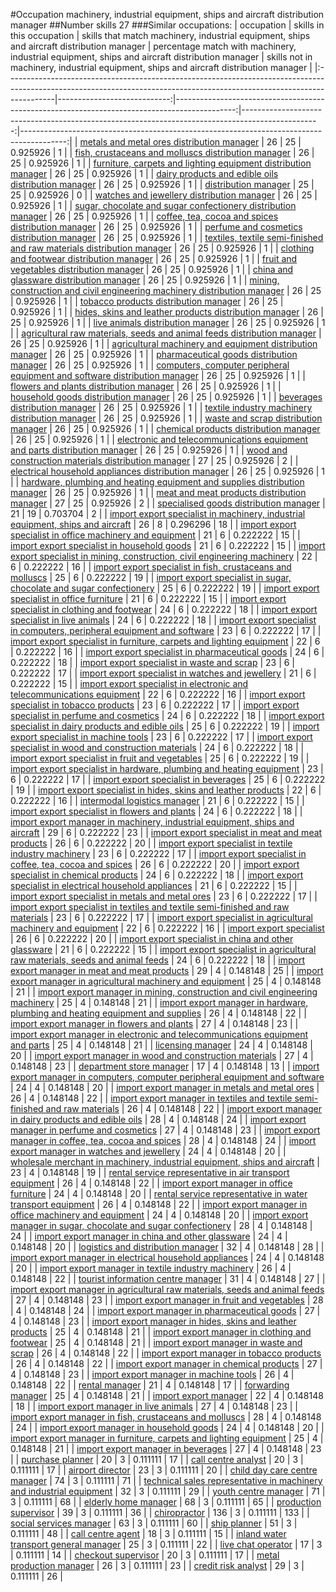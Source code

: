 #Occupation machinery, industrial equipment, ships and aircraft distribution manager
##Number skills 27
###Similar occupations:
| occupation                                                                                                                                                              |   skills in this occupation |   skills that match machinery, industrial equipment, ships and aircraft distribution manager |   percentage match with machinery, industrial equipment, ships and aircraft distribution manager |   skills not in machinery, industrial equipment, ships and aircraft distribution manager |
|:------------------------------------------------------------------------------------------------------------------------------------------------------------------------|----------------------------:|---------------------------------------------------------------------------------------------:|-------------------------------------------------------------------------------------------------:|-----------------------------------------------------------------------------------------:|
| [metals and metal ores distribution manager](metals_and_metal_ores_distribution_manager.md)                                                                             |                          26 |                                                                                           25 |                                                                                         0.925926 |                                                                                        1 |
| [fish, crustaceans and molluscs distribution manager](fish,_crustaceans_and_molluscs_distribution_manager.md)                                                           |                          26 |                                                                                           25 |                                                                                         0.925926 |                                                                                        1 |
| [furniture, carpets and lighting equipment distribution manager](furniture,_carpets_and_lighting_equipment_distribution_manager.md)                                     |                          26 |                                                                                           25 |                                                                                         0.925926 |                                                                                        1 |
| [dairy products and edible oils distribution manager](dairy_products_and_edible_oils_distribution_manager.md)                                                           |                          26 |                                                                                           25 |                                                                                         0.925926 |                                                                                        1 |
| [distribution manager](distribution_manager.md)                                                                                                                         |                          25 |                                                                                           25 |                                                                                         0.925926 |                                                                                        0 |
| [watches and jewellery distribution manager](watches_and_jewellery_distribution_manager.md)                                                                             |                          26 |                                                                                           25 |                                                                                         0.925926 |                                                                                        1 |
| [sugar, chocolate and sugar confectionery distribution manager](sugar,_chocolate_and_sugar_confectionery_distribution_manager.md)                                       |                          26 |                                                                                           25 |                                                                                         0.925926 |                                                                                        1 |
| [coffee, tea, cocoa and spices distribution manager](coffee,_tea,_cocoa_and_spices_distribution_manager.md)                                                             |                          26 |                                                                                           25 |                                                                                         0.925926 |                                                                                        1 |
| [perfume and cosmetics distribution manager](perfume_and_cosmetics_distribution_manager.md)                                                                             |                          26 |                                                                                           25 |                                                                                         0.925926 |                                                                                        1 |
| [textiles, textile semi-finished and raw materials distribution manager](textiles,_textile_semi-finished_and_raw_materials_distribution_manager.md)                     |                          26 |                                                                                           25 |                                                                                         0.925926 |                                                                                        1 |
| [clothing and footwear distribution manager](clothing_and_footwear_distribution_manager.md)                                                                             |                          26 |                                                                                           25 |                                                                                         0.925926 |                                                                                        1 |
| [fruit and vegetables distribution manager](fruit_and_vegetables_distribution_manager.md)                                                                               |                          26 |                                                                                           25 |                                                                                         0.925926 |                                                                                        1 |
| [china and glassware distribution manager](china_and_glassware_distribution_manager.md)                                                                                 |                          26 |                                                                                           25 |                                                                                         0.925926 |                                                                                        1 |
| [mining, construction and civil engineering machinery distribution manager](mining,_construction_and_civil_engineering_machinery_distribution_manager.md)               |                          26 |                                                                                           25 |                                                                                         0.925926 |                                                                                        1 |
| [tobacco products distribution manager](tobacco_products_distribution_manager.md)                                                                                       |                          26 |                                                                                           25 |                                                                                         0.925926 |                                                                                        1 |
| [hides, skins and leather products distribution manager](hides,_skins_and_leather_products_distribution_manager.md)                                                     |                          26 |                                                                                           25 |                                                                                         0.925926 |                                                                                        1 |
| [live animals distribution manager](live_animals_distribution_manager.md)                                                                                               |                          26 |                                                                                           25 |                                                                                         0.925926 |                                                                                        1 |
| [agricultural raw materials, seeds and animal feeds distribution manager](agricultural_raw_materials,_seeds_and_animal_feeds_distribution_manager.md)                   |                          26 |                                                                                           25 |                                                                                         0.925926 |                                                                                        1 |
| [agricultural machinery and equipment distribution manager](agricultural_machinery_and_equipment_distribution_manager.md)                                               |                          26 |                                                                                           25 |                                                                                         0.925926 |                                                                                        1 |
| [pharmaceutical goods distribution manager](pharmaceutical_goods_distribution_manager.md)                                                                               |                          26 |                                                                                           25 |                                                                                         0.925926 |                                                                                        1 |
| [computers, computer peripheral equipment and software distribution manager](computers,_computer_peripheral_equipment_and_software_distribution_manager.md)             |                          26 |                                                                                           25 |                                                                                         0.925926 |                                                                                        1 |
| [flowers and plants distribution manager](flowers_and_plants_distribution_manager.md)                                                                                   |                          26 |                                                                                           25 |                                                                                         0.925926 |                                                                                        1 |
| [household goods distribution manager](household_goods_distribution_manager.md)                                                                                         |                          26 |                                                                                           25 |                                                                                         0.925926 |                                                                                        1 |
| [beverages distribution manager](beverages_distribution_manager.md)                                                                                                     |                          26 |                                                                                           25 |                                                                                         0.925926 |                                                                                        1 |
| [textile industry machinery distribution manager](textile_industry_machinery_distribution_manager.md)                                                                   |                          26 |                                                                                           25 |                                                                                         0.925926 |                                                                                        1 |
| [waste and scrap distribution manager](waste_and_scrap_distribution_manager.md)                                                                                         |                          26 |                                                                                           25 |                                                                                         0.925926 |                                                                                        1 |
| [chemical products distribution manager](chemical_products_distribution_manager.md)                                                                                     |                          26 |                                                                                           25 |                                                                                         0.925926 |                                                                                        1 |
| [electronic and telecommunications equipment and parts distribution manager](electronic_and_telecommunications_equipment_and_parts_distribution_manager.md)             |                          26 |                                                                                           25 |                                                                                         0.925926 |                                                                                        1 |
| [wood and construction materials distribution manager](wood_and_construction_materials_distribution_manager.md)                                                         |                          27 |                                                                                           25 |                                                                                         0.925926 |                                                                                        2 |
| [electrical household appliances distribution manager](electrical_household_appliances_distribution_manager.md)                                                         |                          26 |                                                                                           25 |                                                                                         0.925926 |                                                                                        1 |
| [hardware, plumbing and heating equipment and supplies distribution manager](hardware,_plumbing_and_heating_equipment_and_supplies_distribution_manager.md)             |                          26 |                                                                                           25 |                                                                                         0.925926 |                                                                                        1 |
| [meat and meat products distribution manager](meat_and_meat_products_distribution_manager.md)                                                                           |                          27 |                                                                                           25 |                                                                                         0.925926 |                                                                                        2 |
| [specialised goods distribution manager](specialised_goods_distribution_manager.md)                                                                                     |                          21 |                                                                                           19 |                                                                                         0.703704 |                                                                                        2 |
| [import export specialist in machinery, industrial equipment, ships and aircraft](import_export_specialist_in_machinery,_industrial_equipment,_ships_and_aircraft.md)   |                          26 |                                                                                            8 |                                                                                         0.296296 |                                                                                       18 |
| [import export specialist in office machinery and equipment](import_export_specialist_in_office_machinery_and_equipment.md)                                             |                          21 |                                                                                            6 |                                                                                         0.222222 |                                                                                       15 |
| [import export specialist in household goods](import_export_specialist_in_household_goods.md)                                                                           |                          21 |                                                                                            6 |                                                                                         0.222222 |                                                                                       15 |
| [import export specialist in mining, construction, civil engineering machinery](import_export_specialist_in_mining,_construction,_civil_engineering_machinery.md)       |                          22 |                                                                                            6 |                                                                                         0.222222 |                                                                                       16 |
| [import export specialist in  fish, crustaceans and molluscs](import_export_specialist_in__fish,_crustaceans_and_molluscs.md)                                           |                          25 |                                                                                            6 |                                                                                         0.222222 |                                                                                       19 |
| [import export specialist in sugar, chocolate and sugar confectionery](import_export_specialist_in_sugar,_chocolate_and_sugar_confectionery.md)                         |                          25 |                                                                                            6 |                                                                                         0.222222 |                                                                                       19 |
| [import export specialist in office furniture](import_export_specialist_in_office_furniture.md)                                                                         |                          21 |                                                                                            6 |                                                                                         0.222222 |                                                                                       15 |
| [import export specialist in clothing and footwear](import_export_specialist_in_clothing_and_footwear.md)                                                               |                          24 |                                                                                            6 |                                                                                         0.222222 |                                                                                       18 |
| [import export specialist in live animals](import_export_specialist_in_live_animals.md)                                                                                 |                          24 |                                                                                            6 |                                                                                         0.222222 |                                                                                       18 |
| [import export specialist in computers, peripheral equipment and software](import_export_specialist_in_computers,_peripheral_equipment_and_software.md)                 |                          23 |                                                                                            6 |                                                                                         0.222222 |                                                                                       17 |
| [import export specialist in furniture, carpets and lighting equipment](import_export_specialist_in_furniture,_carpets_and_lighting_equipment.md)                       |                          22 |                                                                                            6 |                                                                                         0.222222 |                                                                                       16 |
| [import export specialist in pharmaceutical goods](import_export_specialist_in_pharmaceutical_goods.md)                                                                 |                          24 |                                                                                            6 |                                                                                         0.222222 |                                                                                       18 |
| [import export specialist in waste and scrap](import_export_specialist_in_waste_and_scrap.md)                                                                           |                          23 |                                                                                            6 |                                                                                         0.222222 |                                                                                       17 |
| [import export specialist in watches and jewellery](import_export_specialist_in_watches_and_jewellery.md)                                                               |                          21 |                                                                                            6 |                                                                                         0.222222 |                                                                                       15 |
| [import export specialist in electronic and telecommunications equipment](import_export_specialist_in_electronic_and_telecommunications_equipment.md)                   |                          22 |                                                                                            6 |                                                                                         0.222222 |                                                                                       16 |
| [import export specialist in tobacco products](import_export_specialist_in_tobacco_products.md)                                                                         |                          23 |                                                                                            6 |                                                                                         0.222222 |                                                                                       17 |
| [import export specialist in perfume and cosmetics](import_export_specialist_in_perfume_and_cosmetics.md)                                                               |                          24 |                                                                                            6 |                                                                                         0.222222 |                                                                                       18 |
| [import export specialist in dairy products and edible oils](import_export_specialist_in_dairy_products_and_edible_oils.md)                                             |                          25 |                                                                                            6 |                                                                                         0.222222 |                                                                                       19 |
| [import export specialist in machine tools](import_export_specialist_in_machine_tools.md)                                                                               |                          23 |                                                                                            6 |                                                                                         0.222222 |                                                                                       17 |
| [import export specialist in wood and construction materials](import_export_specialist_in_wood_and_construction_materials.md)                                           |                          24 |                                                                                            6 |                                                                                         0.222222 |                                                                                       18 |
| [import export specialist in fruit and vegetables](import_export_specialist_in_fruit_and_vegetables.md)                                                                 |                          25 |                                                                                            6 |                                                                                         0.222222 |                                                                                       19 |
| [import export specialist in hardware, plumbing and heating equipment](import_export_specialist_in_hardware,_plumbing_and_heating_equipment.md)                         |                          23 |                                                                                            6 |                                                                                         0.222222 |                                                                                       17 |
| [import export specialist in beverages](import_export_specialist_in_beverages.md)                                                                                       |                          25 |                                                                                            6 |                                                                                         0.222222 |                                                                                       19 |
| [import export specialist in hides, skins and leather products](import_export_specialist_in_hides,_skins_and_leather_products.md)                                       |                          22 |                                                                                            6 |                                                                                         0.222222 |                                                                                       16 |
| [intermodal logistics manager](intermodal_logistics_manager.md)                                                                                                         |                          21 |                                                                                            6 |                                                                                         0.222222 |                                                                                       15 |
| [import export specialist in flowers and plants](import_export_specialist_in_flowers_and_plants.md)                                                                     |                          24 |                                                                                            6 |                                                                                         0.222222 |                                                                                       18 |
| [import export manager in machinery, industrial equipment, ships and aircraft](import_export_manager_in_machinery,_industrial_equipment,_ships_and_aircraft.md)         |                          29 |                                                                                            6 |                                                                                         0.222222 |                                                                                       23 |
| [import export specialist in meat and meat products](import_export_specialist_in_meat_and_meat_products.md)                                                             |                          26 |                                                                                            6 |                                                                                         0.222222 |                                                                                       20 |
| [import export specialist in textile industry machinery](import_export_specialist_in_textile_industry_machinery.md)                                                     |                          23 |                                                                                            6 |                                                                                         0.222222 |                                                                                       17 |
| [import export specialist in coffee, tea, cocoa and spices](import_export_specialist_in_coffee,_tea,_cocoa_and_spices.md)                                               |                          26 |                                                                                            6 |                                                                                         0.222222 |                                                                                       20 |
| [import export specialist in chemical products](import_export_specialist_in_chemical_products.md)                                                                       |                          24 |                                                                                            6 |                                                                                         0.222222 |                                                                                       18 |
| [import export specialist in electrical household appliances](import_export_specialist_in_electrical_household_appliances.md)                                           |                          21 |                                                                                            6 |                                                                                         0.222222 |                                                                                       15 |
| [import export specialist in metals and metal ores](import_export_specialist_in_metals_and_metal_ores.md)                                                               |                          23 |                                                                                            6 |                                                                                         0.222222 |                                                                                       17 |
| [import export specialist in textiles and textile semi-finished and raw materials](import_export_specialist_in_textiles_and_textile_semi-finished_and_raw_materials.md) |                          23 |                                                                                            6 |                                                                                         0.222222 |                                                                                       17 |
| [import export specialist in agricultural machinery and equipment](import_export_specialist_in_agricultural_machinery_and_equipment.md)                                 |                          22 |                                                                                            6 |                                                                                         0.222222 |                                                                                       16 |
| [import export specialist](import_export_specialist.md)                                                                                                                 |                          26 |                                                                                            6 |                                                                                         0.222222 |                                                                                       20 |
| [import export specialist in china and other glassware](import_export_specialist_in_china_and_other_glassware.md)                                                       |                          21 |                                                                                            6 |                                                                                         0.222222 |                                                                                       15 |
| [import export specialist in agricultural raw materials, seeds and animal feeds](import_export_specialist_in_agricultural_raw_materials,_seeds_and_animal_feeds.md)     |                          24 |                                                                                            6 |                                                                                         0.222222 |                                                                                       18 |
| [import export manager in meat and meat products](import_export_manager_in_meat_and_meat_products.md)                                                                   |                          29 |                                                                                            4 |                                                                                         0.148148 |                                                                                       25 |
| [import export manager in agricultural machinery and equipment](import_export_manager_in_agricultural_machinery_and_equipment.md)                                       |                          25 |                                                                                            4 |                                                                                         0.148148 |                                                                                       21 |
| [import export manager in mining, construction and civil engineering machinery](import_export_manager_in_mining,_construction_and_civil_engineering_machinery.md)       |                          25 |                                                                                            4 |                                                                                         0.148148 |                                                                                       21 |
| [import export manager in hardware, plumbing and heating equipment and supplies](import_export_manager_in_hardware,_plumbing_and_heating_equipment_and_supplies.md)     |                          26 |                                                                                            4 |                                                                                         0.148148 |                                                                                       22 |
| [import export manager in flowers and plants](import_export_manager_in_flowers_and_plants.md)                                                                           |                          27 |                                                                                            4 |                                                                                         0.148148 |                                                                                       23 |
| [import export manager in electronic and telecommunications equipment and parts](import_export_manager_in_electronic_and_telecommunications_equipment_and_parts.md)     |                          25 |                                                                                            4 |                                                                                         0.148148 |                                                                                       21 |
| [licensing manager](licensing_manager.md)                                                                                                                               |                          24 |                                                                                            4 |                                                                                         0.148148 |                                                                                       20 |
| [import export manager in wood and construction materials](import_export_manager_in_wood_and_construction_materials.md)                                                 |                          27 |                                                                                            4 |                                                                                         0.148148 |                                                                                       23 |
| [department store manager](department_store_manager.md)                                                                                                                 |                          17 |                                                                                            4 |                                                                                         0.148148 |                                                                                       13 |
| [import export manager in computers, computer peripheral equipment and software](import_export_manager_in_computers,_computer_peripheral_equipment_and_software.md)     |                          24 |                                                                                            4 |                                                                                         0.148148 |                                                                                       20 |
| [import export manager in metals and metal ores](import_export_manager_in_metals_and_metal_ores.md)                                                                     |                          26 |                                                                                            4 |                                                                                         0.148148 |                                                                                       22 |
| [import export manager in textiles and textile semi-finished and raw materials](import_export_manager_in_textiles_and_textile_semi-finished_and_raw_materials.md)       |                          26 |                                                                                            4 |                                                                                         0.148148 |                                                                                       22 |
| [import export manager in dairy products and edible oils](import_export_manager_in_dairy_products_and_edible_oils.md)                                                   |                          28 |                                                                                            4 |                                                                                         0.148148 |                                                                                       24 |
| [import export manager in perfume and cosmetics](import_export_manager_in_perfume_and_cosmetics.md)                                                                     |                          27 |                                                                                            4 |                                                                                         0.148148 |                                                                                       23 |
| [import export manager in coffee, tea, cocoa and spices](import_export_manager_in_coffee,_tea,_cocoa_and_spices.md)                                                     |                          28 |                                                                                            4 |                                                                                         0.148148 |                                                                                       24 |
| [import export manager in watches and jewellery](import_export_manager_in_watches_and_jewellery.md)                                                                     |                          24 |                                                                                            4 |                                                                                         0.148148 |                                                                                       20 |
| [wholesale merchant in machinery, industrial equipment, ships and aircraft](wholesale_merchant_in_machinery,_industrial_equipment,_ships_and_aircraft.md)               |                          23 |                                                                                            4 |                                                                                         0.148148 |                                                                                       19 |
| [rental service representative in air transport equipment](rental_service_representative_in_air_transport_equipment.md)                                                 |                          26 |                                                                                            4 |                                                                                         0.148148 |                                                                                       22 |
| [import export manager in office furniture](import_export_manager_in_office_furniture.md)                                                                               |                          24 |                                                                                            4 |                                                                                         0.148148 |                                                                                       20 |
| [rental service representative in water transport equipment](rental_service_representative_in_water_transport_equipment.md)                                             |                          26 |                                                                                            4 |                                                                                         0.148148 |                                                                                       22 |
| [import export manager in office machinery and equipment](import_export_manager_in_office_machinery_and_equipment.md)                                                   |                          24 |                                                                                            4 |                                                                                         0.148148 |                                                                                       20 |
| [import export manager in sugar, chocolate and sugar confectionery](import_export_manager_in_sugar,_chocolate_and_sugar_confectionery.md)                               |                          28 |                                                                                            4 |                                                                                         0.148148 |                                                                                       24 |
| [import export manager in china and other glassware](import_export_manager_in_china_and_other_glassware.md)                                                             |                          24 |                                                                                            4 |                                                                                         0.148148 |                                                                                       20 |
| [logistics and distribution manager](logistics_and_distribution_manager.md)                                                                                             |                          32 |                                                                                            4 |                                                                                         0.148148 |                                                                                       28 |
| [import export manager in electrical household appliances](import_export_manager_in_electrical_household_appliances.md)                                                 |                          24 |                                                                                            4 |                                                                                         0.148148 |                                                                                       20 |
| [import export manager in textile industry machinery](import_export_manager_in_textile_industry_machinery.md)                                                           |                          26 |                                                                                            4 |                                                                                         0.148148 |                                                                                       22 |
| [tourist information centre manager](tourist_information_centre_manager.md)                                                                                             |                          31 |                                                                                            4 |                                                                                         0.148148 |                                                                                       27 |
| [import export manager in agricultural raw materials, seeds and animal feeds](import_export_manager_in_agricultural_raw_materials,_seeds_and_animal_feeds.md)           |                          27 |                                                                                            4 |                                                                                         0.148148 |                                                                                       23 |
| [import export manager in fruit and vegetables](import_export_manager_in_fruit_and_vegetables.md)                                                                       |                          28 |                                                                                            4 |                                                                                         0.148148 |                                                                                       24 |
| [import export manager in pharmaceutical goods](import_export_manager_in_pharmaceutical_goods.md)                                                                       |                          27 |                                                                                            4 |                                                                                         0.148148 |                                                                                       23 |
| [import export manager in hides, skins and leather products](import_export_manager_in_hides,_skins_and_leather_products.md)                                             |                          25 |                                                                                            4 |                                                                                         0.148148 |                                                                                       21 |
| [import export manager in clothing and footwear](import_export_manager_in_clothing_and_footwear.md)                                                                     |                          25 |                                                                                            4 |                                                                                         0.148148 |                                                                                       21 |
| [import export manager in waste and scrap](import_export_manager_in_waste_and_scrap.md)                                                                                 |                          26 |                                                                                            4 |                                                                                         0.148148 |                                                                                       22 |
| [import export manager in tobacco products](import_export_manager_in_tobacco_products.md)                                                                               |                          26 |                                                                                            4 |                                                                                         0.148148 |                                                                                       22 |
| [import export manager in chemical products](import_export_manager_in_chemical_products.md)                                                                             |                          27 |                                                                                            4 |                                                                                         0.148148 |                                                                                       23 |
| [import export manager in machine tools](import_export_manager_in_machine_tools.md)                                                                                     |                          26 |                                                                                            4 |                                                                                         0.148148 |                                                                                       22 |
| [rental manager](rental_manager.md)                                                                                                                                     |                          21 |                                                                                            4 |                                                                                         0.148148 |                                                                                       17 |
| [forwarding manager](forwarding_manager.md)                                                                                                                             |                          25 |                                                                                            4 |                                                                                         0.148148 |                                                                                       21 |
| [import export manager](import_export_manager.md)                                                                                                                       |                          22 |                                                                                            4 |                                                                                         0.148148 |                                                                                       18 |
| [import export manager in live animals](import_export_manager_in_live_animals.md)                                                                                       |                          27 |                                                                                            4 |                                                                                         0.148148 |                                                                                       23 |
| [import export manager in fish, crustaceans and molluscs](import_export_manager_in_fish,_crustaceans_and_molluscs.md)                                                   |                          28 |                                                                                            4 |                                                                                         0.148148 |                                                                                       24 |
| [import export manager in household goods](import_export_manager_in_household_goods.md)                                                                                 |                          24 |                                                                                            4 |                                                                                         0.148148 |                                                                                       20 |
| [import export manager in furniture, carpets and lighting equipment](import_export_manager_in_furniture,_carpets_and_lighting_equipment.md)                             |                          25 |                                                                                            4 |                                                                                         0.148148 |                                                                                       21 |
| [import export manager in beverages](import_export_manager_in_beverages.md)                                                                                             |                          27 |                                                                                            4 |                                                                                         0.148148 |                                                                                       23 |
| [purchase planner](purchase_planner.md)                                                                                                                                 |                          20 |                                                                                            3 |                                                                                         0.111111 |                                                                                       17 |
| [call centre analyst](call_centre_analyst.md)                                                                                                                           |                          20 |                                                                                            3 |                                                                                         0.111111 |                                                                                       17 |
| [airport director](airport_director.md)                                                                                                                                 |                          23 |                                                                                            3 |                                                                                         0.111111 |                                                                                       20 |
| [child day care centre manager](child_day_care_centre_manager.md)                                                                                                       |                          74 |                                                                                            3 |                                                                                         0.111111 |                                                                                       71 |
| [technical sales representative in machinery and industrial equipment](technical_sales_representative_in_machinery_and_industrial_equipment.md)                         |                          32 |                                                                                            3 |                                                                                         0.111111 |                                                                                       29 |
| [youth centre manager](youth_centre_manager.md)                                                                                                                         |                          71 |                                                                                            3 |                                                                                         0.111111 |                                                                                       68 |
| [elderly home manager](elderly_home_manager.md)                                                                                                                         |                          68 |                                                                                            3 |                                                                                         0.111111 |                                                                                       65 |
| [production supervisor](production_supervisor.md)                                                                                                                       |                          39 |                                                                                            3 |                                                                                         0.111111 |                                                                                       36 |
| [chiropractor](chiropractor.md)                                                                                                                                         |                         136 |                                                                                            3 |                                                                                         0.111111 |                                                                                      133 |
| [social services manager](social_services_manager.md)                                                                                                                   |                          63 |                                                                                            3 |                                                                                         0.111111 |                                                                                       60 |
| [ship planner](ship_planner.md)                                                                                                                                         |                          51 |                                                                                            3 |                                                                                         0.111111 |                                                                                       48 |
| [call centre agent](call_centre_agent.md)                                                                                                                               |                          18 |                                                                                            3 |                                                                                         0.111111 |                                                                                       15 |
| [inland water transport general manager](inland_water_transport_general_manager.md)                                                                                     |                          25 |                                                                                            3 |                                                                                         0.111111 |                                                                                       22 |
| [live chat operator](live_chat_operator.md)                                                                                                                             |                          17 |                                                                                            3 |                                                                                         0.111111 |                                                                                       14 |
| [checkout supervisor](checkout_supervisor.md)                                                                                                                           |                          20 |                                                                                            3 |                                                                                         0.111111 |                                                                                       17 |
| [metal production manager](metal_production_manager.md)                                                                                                                 |                          26 |                                                                                            3 |                                                                                         0.111111 |                                                                                       23 |
| [credit risk analyst](credit_risk_analyst.md)                                                                                                                           |                          29 |                                                                                            3 |                                                                                         0.111111 |                                                                                       26 |
